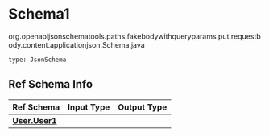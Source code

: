 # Schema1
org.openapijsonschematools.paths.fakebodywithqueryparams.put.requestbody.content.applicationjson.Schema.java
```
type: JsonSchema
```

## Ref Schema Info
Ref Schema | Input Type | Output Type
---------- | ---------- | -----------
[**User.User1**](../../../../../../components/schemas/User.md) |  | 
